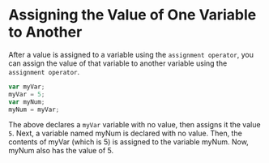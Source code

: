 # Assigning the Value of One Variable to Another
After a value is assigned to a variable using the ```assignment operator```, you can assign the value of that variable to another variable using the ```assignment operator```.
```javascript
var myVar;
myVar = 5;
var myNum;
myNum = myVar;
```
The above declares a ```myVar``` variable with no value, then assigns it the value ```5```. Next, a variable named myNum is declared with no value. Then, the contents of myVar (which is 5) is assigned to the variable myNum. Now, myNum also has the value of 5.
